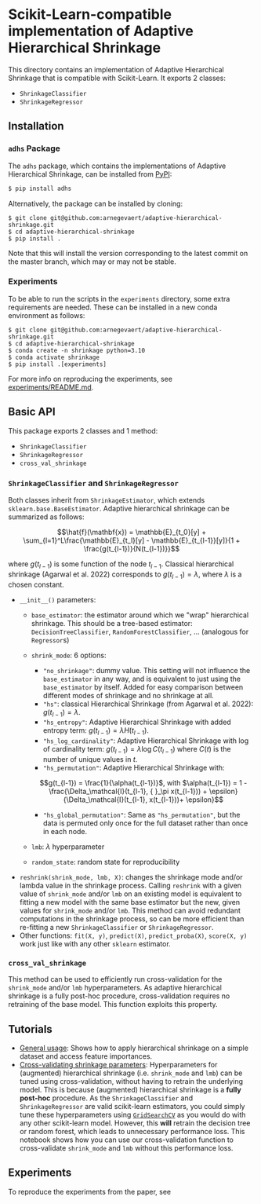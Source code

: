 # Scikit-Learn-compatible implementation of Adaptive Hierarchical Shrinkage
This directory contains an implementation of Adaptive Hierarchical Shrinkage that is compatible with Scikit-Learn. It exports 2 classes:
- `ShrinkageClassifier`
- `ShrinkageRegressor`

## Installation
### `adhs` Package
The `adhs` package, which contains the implementations of
Adaptive Hierarchical Shrinkage, can be installed from [PyPI](https://pypi.org/project/adhs/):

```bash
$ pip install adhs
```

Alternatively, the package can be installed by cloning:
```
$ git clone git@github.com:arnegevaert/adaptive-hierarchical-shrinkage.git
$ cd adaptive-hierarchical-shrinkage
$ pip install .
```
Note that this will install the version corresponding to the latest commit on the
master branch, which may or may not be stable.

### Experiments
To be able to run the scripts in the `experiments` directory, some extra
requirements are needed. These can be installed in a new conda
environment as follows:
```
$ git clone git@github.com:arnegevaert/adaptive-hierarchical-shrinkage.git
$ cd adaptive-hierarchical-shrinkage
$ conda create -n shrinkage python=3.10
$ conda activate shrinkage
$ pip install .[experiments]
```

For more info on reproducing the experiments, see [experiments/README.md](experiments/README.md).

## Basic API
This package exports 2 classes and 1 method:
- `ShrinkageClassifier`
- `ShrinkageRegressor`
- `cross_val_shrinkage`

### `ShrinkageClassifier` and `ShrinkageRegressor`
Both classes inherit from `ShrinkageEstimator`, which extends `sklearn.base.BaseEstimator`. Adaptive hierarchical shrinkage can be summarized as follows:

```math
\hat{f}(\mathbf{x}) = \mathbb{E}_{t_0}[y] + \sum_{l=1}^L\frac{\mathbb{E}_{t_l}[y] - \mathbb{E}_{t_{l-1}}[y]}{1 + \frac{g(t_{l-1})}{N(t_{l-1})}}
```

where $g(t_{l-1})$ is some function of the node $t_{l-1}$. Classical hierarchical shrinkage (Agarwal et al. 2022) corresponds to $g(t_{l-1}) = \lambda$, where $\lambda$ is a chosen constant.

- `__init__()` parameters:
    - `base_estimator`: the estimator around which we "wrap" hierarchical shrinkage. This should be a tree-based estimator: `DecisionTreeClassifier`, `RandomForestClassifier`, ... (analogous for `Regressor`s)
    - `shrink_mode`: 6 options:
        - `"no_shrinkage"`: dummy value. This setting will not influence the `base_estimator` in any way, and is equivalent to just using the `base_estimator` by itself. Added for easy comparison between different modes of shrinkage and no shrinkage at all.
        - `"hs"`: classical Hierarchical Shrinkage (from Agarwal et al. 2022): $g(t_{l-1}) = \lambda$.
        - `"hs_entropy"`: Adaptive Hierarchical Shrinkage with added entropy term: $g(t_{l-1}) = \lambda H(t_{l-1})$.
        - `"hs_log_cardinality"`: Adaptive Hierarchical Shrinkage with log of cardinality term: $g(t_{l-1}) = \lambda \log C(t_{l-1})$ where $C(t)$ is the number of unique values in $t$.
        - `"hs_permutation"`: Adaptive Hierarchical Shrinkage with:
        
        ```math
        g(t_{l-1}) = \frac{1}{\alpha(t_{l-1})}$, with $\alpha(t_{l-1}) = 1 - \frac{\Delta_\mathcal{I}(t_{l-1}, { }_\pi x(t_{l-1})) + \epsilon}{\Delta_\mathcal{I}(t_{l-1}, x(t_{l-1}))+ \epsilon}
        ```
        
        - `"hs_global_permutation"`: Same as `"hs_permutation"`, but the data is permuted only once for the full dataset rather than once in each node.
    - `lmb`: $\lambda$ hyperparameter
    - `random_state`: random state for reproducibility
- `reshrink(shrink_mode, lmb, X)`: changes the shrinkage mode and/or lambda value in the shrinkage process. Calling `reshrink` with a given value of `shrink_mode` and/or `lmb` on an existing model is equivalent to fitting a new model with the same base estimator but the new, given values for `shrink_mode` and/or `lmb`. This method can avoid redundant computations in the shrinkage process, so can be more efficient than re-fitting a new `ShrinkageClassifier` or `ShrinkageRegressor`.
- Other functions: `fit(X, y)`, `predict(X)`, `predict_proba(X)`, `score(X, y)` work just like with any other `sklearn` estimator.

### `cross_val_shrinkage`
This method can be used to efficiently run cross-validation for the `shrink_mode` and/or `lmb` hyperparameters. As adaptive hierarchical shrinkage is a fully post-hoc procedure, cross-validation requires no retraining of the base model. This function exploits this property.

## Tutorials

- [General usage](notebooks/tutorial_general_usage.ipynb): Shows how to apply
hierarchical shrinkage on a simple dataset and access feature importances.
- [Cross-validating shrinkage parameters](notebooks/tutorial_shrinkage_cf.ipynb):
Hyperparameters for (augmented) hierarchical shrinkage (i.e. `shrink_mode` and
`lmb`) can be tuned using cross-validation, without having to retrain the
underlying model. This is because (augmented) hierarchical shrinkage is a
**fully post-hoc** procedure. As the `ShrinkageClassifier` and
`ShrinkageRegressor` are valid scikit-learn estimators, you could simply tune
these hyperparameters using [`GridSearchCV`](https://scikit-learn.org/stable/modules/generated/sklearn.model_selection.GridSearchCV.html) as you would do with any other scikit-learn
model. However, this **will** retrain the decision tree or random forest, which
leads to unnecessary performance loss. This notebook shows how you can use our
cross-validation function to cross-validate `shrink_mode` and `lmb` without
this performance loss.

## Experiments
To reproduce the experiments from the paper, see 